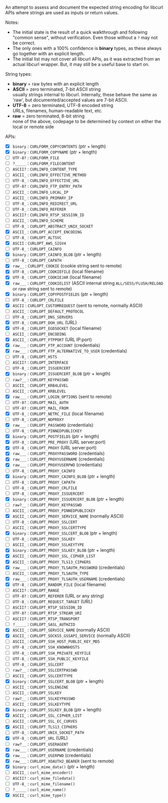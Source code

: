 An attempt to assess and document the expected string encoding for libcurl APIs where strings are used as inputs or return values.

Notes:
- The initial state is the result of a quick walkthrough and following "common sense", without verification. Even those without a `?` may not be correct.
- The only ones with a 100% confidence is **binary** types, as these always go together with an explicit length.
- The initial list may not cover all libcurl APIs, as it was extracted from an actual libcurl wrapper. But, it may still be a useful base to start on.

String types:
- **binary** = raw bytes with an explicit length
- **ASCII**  = zero terminated, 7-bit ASCII string<br>usually strings internal to libcurl. Internally, these behave the same as 'raw', but documented/accepted values are 7-bit ASCII.
- **UTF-8**  = zero terminated, UTF-8 encoded string<br>URLs, filenames, human-readable text, etc.
- **raw**    = zero terminated, 8-bit string<br>none of the above, codepage to be determined by context on either the local or remote side

APIs:
- [x] `binary` : `CURLFORM_COPYCONTENTS` (ptr + length)
- [x] `binary` : `CURLFORM_COPYNAME` (ptr + length)
- [ ] `UTF-8?` : `CURLFORM_FILE`
- [ ] `?_____` : `CURLFORM_FILECONTENT`
- [ ] `ASCII?` : `CURLINFO_CONTENT_TYPE`
- [ ] `ASCII_` : `CURLINFO_EFFECTIVE_METHOD`
- [ ] `UTF-8_` : `CURLINFO_EFFECTIVE_URL`
- [ ] `UTF-8?` : `CURLINFO_FTP_ENTRY_PATH`
- [ ] `ASCII_` : `CURLINFO_LOCAL_IP`
- [ ] `ASCII_` : `CURLINFO_PRIMARY_IP`
- [ ] `UTF-8_` : `CURLINFO_REDIRECT_URL`
- [ ] `UTF-8_` : `CURLINFO_REFERER`
- [ ] `ASCII?` : `CURLINFO_RTSP_SESSION_ID`
- [ ] `ASCII_` : `CURLINFO_SCHEME`
- [ ] `UTF-8_` : `CURLOPT_ABSTRACT_UNIX_SOCKET`
- [x] `ASCII_` : `CURLOPT_ACCEPT_ENCODING`
- [ ] `UTF-8_` : `CURLOPT_ALTSVC`
- [x] `ASCII`  : `CURLOPT_AWS_SIGV4`
- [ ] `UTF-8_` : `CURLOPT_CAINFO`
- [x] `binary` : `CURLOPT_CAINFO_BLOB` (ptr + length)
- [ ] `UTF-8_` : `CURLOPT_CAPATH`
- [x] `raw__`  : `CURLOPT_COOKIE` (cookie string sent to remote)
- [x] `UTF-8_` : `CURLOPT_COOKIEFILE` (local filename)
- [x] `UTF-8_` : `CURLOPT_COOKIEJAR` (local filename)
- [x] `raw___` : `CURLOPT_COOKIELIST` (ASCII internal string `ALL/SESS/FLUSH/RELOAD` or raw string sent to remote)
- [x] `binary` : `CURLOPT_COPYPOSTFIELDS` (ptr + length)
- [ ] `UTF-8_` : `CURLOPT_CRLFILE`
- [x] `ASCII`  : `CURLOPT_CUSTOMREQUEST` (sent to remote, normally ASCII)
- [ ] `ASCII_` : `CURLOPT_DEFAULT_PROTOCOL`
- [ ] `UTF-8_` : `CURLOPT_DNS_SERVERS`
- [x] `UTF-8_` : `CURLOPT_DOH_URL` (URL)
- [x] `UTF-8_` : `CURLOPT_EGDSOCKET` (local filename)
- [ ] `ASCII_` : `CURLOPT_ENCODING`
- [x] `ASCII_` : `CURLOPT_FTPPORT` (URL IP:port)
- [x] `raw___` : `CURLOPT_FTP_ACCOUNT` (credentials)
- [x] `raw___` : `CURLOPT_FTP_ALTERNATIVE_TO_USER` (credentials)
- [ ] `UTF-8_` : `CURLOPT_HSTS`
- [ ] `ASCII?` : `CURLOPT_INTERFACE`
- [ ] `UTF-8_` : `CURLOPT_ISSUERCERT`
- [x] `binary` : `CURLOPT_ISSUERCERT_BLOB` (ptr + length)
- [ ] `raw?__` : `CURLOPT_KEYPASSWD`
- [ ] `ASCII_` : `CURLOPT_KRB4LEVEL`
- [ ] `ASCII_` : `CURLOPT_KRBLEVEL`
- [x] `raw___` : `CURLOPT_LOGIN_OPTIONS` (sent to remote)
- [ ] `UTF-8?` : `CURLOPT_MAIL_AUTH`
- [ ] `UTF-8?` : `CURLOPT_MAIL_FROM`
- [x] `UTF-8_` : `CURLOPT_NETRC_FILE` (local filename)
- [ ] `UTF-8_` : `CURLOPT_NOPROXY`
- [x] `raw___` : `CURLOPT_PASSWORD` (credentials)
- [ ] `UTF-8_` : `CURLOPT_PINNEDPUBLICKEY`
- [x] `binary` : `CURLOPT_POSTFIELDS` (ptr + length)
- [x] `UTF-8_` : `CURLOPT_PRE_PROXY` (URL server:port)
- [x] `UTF-8_` : `CURLOPT_PROXY` (URL server:port)
- [x] `raw___` : `CURLOPT_PROXYPASSWORD` (credentials)
- [x] `raw___` : `CURLOPT_PROXYUSERNAME` (credentials)
- [x] `raw___` : `CURLOPT_PROXYUSERPWD` (credentials)
- [ ] `UTF-8_` : `CURLOPT_PROXY_CAINFO`
- [x] `binary` : `CURLOPT_PROXY_CAINFO_BLOB` (ptr + length)
- [ ] `UTF-8_` : `CURLOPT_PROXY_CAPATH`
- [ ] `UTF-8_` : `CURLOPT_PROXY_CRLFILE`
- [ ] `UTF-8_` : `CURLOPT_PROXY_ISSUERCERT`
- [x] `binary` : `CURLOPT_PROXY_ISSUERCERT_BLOB` (ptr + length)
- [ ] `raw?__` : `CURLOPT_PROXY_KEYPASSWD`
- [ ] `ASCII_` : `CURLOPT_PROXY_PINNEDPUBLICKEY`
- [x] `ASCII_` : `CURLOPT_PROXY_SERVICE_NAME` (normally ASCII)
- [ ] `UTF-8_` : `CURLOPT_PROXY_SSLCERT`
- [ ] `ASCII_` : `CURLOPT_PROXY_SSLCERTTYPE`
- [x] `binary` : `CURLOPT_PROXY_SSLCERT_BLOB` (ptr + length)
- [ ] `UTF-8_` : `CURLOPT_PROXY_SSLKEY`
- [ ] `ASCII_` : `CURLOPT_PROXY_SSLKEYTYPE`
- [x] `binary` : `CURLOPT_PROXY_SSLKEY_BLOB` (ptr + length)
- [x] `ASCII_` : `CURLOPT_PROXY_SSL_CIPHER_LIST`
- [x] `ASCII_` : `CURLOPT_PROXY_TLS13_CIPHERS`
- [x] `raw___` : `CURLOPT_PROXY_TLSAUTH_PASSWORD` (credentials)
- [ ] `ASCII_` : `CURLOPT_PROXY_TLSAUTH_TYPE`
- [x] `raw___` : `CURLOPT_PROXY_TLSAUTH_USERNAME` (credentials)
- [x] `UTF-8_` : `CURLOPT_RANDOM_FILE` (local filename)
- [ ] `ASCII?` : `CURLOPT_RANGE`
- [ ] `UTF-8?` : `CURLOPT_REFERER` (URL or any string)
- [ ] `UTF-8_` : `CURLOPT_REQUEST_TARGET` (URL)
- [ ] `ASCII?` : `CURLOPT_RTSP_SESSION_ID`
- [ ] `UTF-8?` : `CURLOPT_RTSP_STREAM_URI`
- [ ] `ASCII?` : `CURLOPT_RTSP_TRANSPORT`
- [ ] `?_____` : `CURLOPT_SASL_AUTHZID`
- [x] `ASCII_` : `CURLOPT_SERVICE_NAME` (normally ASCII)
- [x] `ASCII_` : `CURLOPT_SOCKS5_GSSAPI_SERVICE` (normally ASCII)
- [ ] `ASCII_` : `CURLOPT_SSH_HOST_PUBLIC_KEY_MD5`
- [ ] `UTF-8_` : `CURLOPT_SSH_KNOWNHOSTS`
- [ ] `UTF-8_` : `CURLOPT_SSH_PRIVATE_KEYFILE`
- [ ] `UTF-8_` : `CURLOPT_SSH_PUBLIC_KEYFILE`
- [ ] `UTF-8_` : `CURLOPT_SSLCERT`
- [ ] `raw?__` : `CURLOPT_SSLCERTPASSWD`
- [ ] `ASCII_` : `CURLOPT_SSLCERTTYPE`
- [x] `binary` : `CURLOPT_SSLCERT_BLOB` (ptr + length)
- [ ] `ASCII_` : `CURLOPT_SSLENGINE`
- [ ] `ASCII_` : `CURLOPT_SSLKEY`
- [ ] `raw?__` : `CURLOPT_SSLKEYPASSWD`
- [ ] `ASCII_` : `CURLOPT_SSLKEYTYPE`
- [x] `binary` : `CURLOPT_SSLKEY_BLOB` (ptr + length)
- [x] `ASCII_` : `CURLOPT_SSL_CIPHER_LIST`
- [ ] `ASCII_` : `CURLOPT_SSL_EC_CURVES`
- [x] `ASCII_` : `CURLOPT_TLS13_CIPHERS`
- [ ] `UTF-8_` : `CURLOPT_UNIX_SOCKET_PATH`
- [x] `UTF-8_` : `CURLOPT_URL` (URL)
- [ ] `raw?__` : `CURLOPT_USERAGENT`
- [x] `raw___` : `CURLOPT_USERNAME` (credentials)
- [x] `raw___` : `CURLOPT_USERPWD` (credentials)
- [x] `raw___` : `CURLOPT_XOAUTH2_BEARER` (sent to remote)
- [x] `binary` : `curl_mime_data()` (ptr + length)
- [ ] `ASCII_` : `curl_mime_encoder()`
- [ ] `ASCII?` : `curl_mime_filedata()`
- [ ] `UTF-8_` : `curl_mime_filename()`
- [ ] `?_____` : `curl_mime_name()`
- [x] `ASCII_` : `curl_mime_type()`
